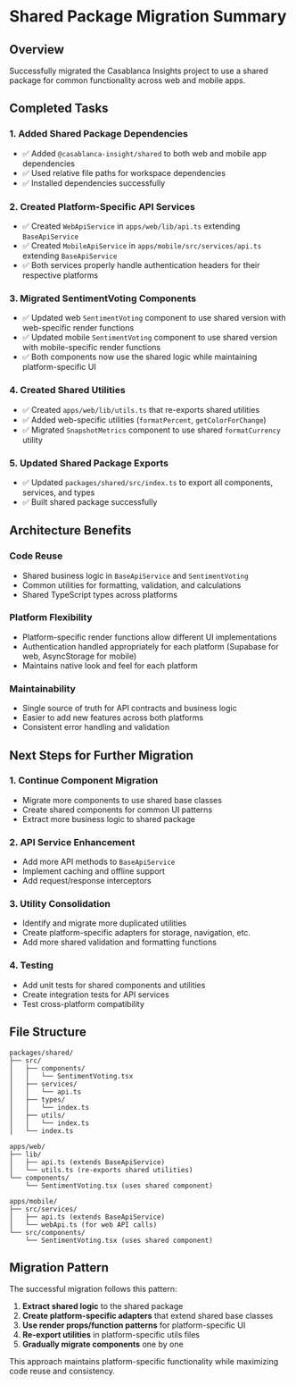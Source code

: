 # Shared Package Migration Summary

## Overview
Successfully migrated the Casablanca Insights project to use a shared package for common functionality across web and mobile apps.

## Completed Tasks

### 1. Added Shared Package Dependencies
- ✅ Added `@casablanca-insight/shared` to both web and mobile app dependencies
- ✅ Used relative file paths for workspace dependencies
- ✅ Installed dependencies successfully

### 2. Created Platform-Specific API Services
- ✅ Created `WebApiService` in `apps/web/lib/api.ts` extending `BaseApiService`
- ✅ Created `MobileApiService` in `apps/mobile/src/services/api.ts` extending `BaseApiService`
- ✅ Both services properly handle authentication headers for their respective platforms

### 3. Migrated SentimentVoting Components
- ✅ Updated web `SentimentVoting` component to use shared version with web-specific render functions
- ✅ Updated mobile `SentimentVoting` component to use shared version with mobile-specific render functions
- ✅ Both components now use the shared logic while maintaining platform-specific UI

### 4. Created Shared Utilities
- ✅ Created `apps/web/lib/utils.ts` that re-exports shared utilities
- ✅ Added web-specific utilities (`formatPercent`, `getColorForChange`)
- ✅ Migrated `SnapshotMetrics` component to use shared `formatCurrency` utility

### 5. Updated Shared Package Exports
- ✅ Updated `packages/shared/src/index.ts` to export all components, services, and types
- ✅ Built shared package successfully

## Architecture Benefits

### Code Reuse
- Shared business logic in `BaseApiService` and `SentimentVoting`
- Common utilities for formatting, validation, and calculations
- Shared TypeScript types across platforms

### Platform Flexibility
- Platform-specific render functions allow different UI implementations
- Authentication handled appropriately for each platform (Supabase for web, AsyncStorage for mobile)
- Maintains native look and feel for each platform

### Maintainability
- Single source of truth for API contracts and business logic
- Easier to add new features across both platforms
- Consistent error handling and validation

## Next Steps for Further Migration

### 1. Continue Component Migration
- Migrate more components to use shared base classes
- Create shared components for common UI patterns
- Extract more business logic to shared package

### 2. API Service Enhancement
- Add more API methods to `BaseApiService`
- Implement caching and offline support
- Add request/response interceptors

### 3. Utility Consolidation
- Identify and migrate more duplicated utilities
- Create platform-specific adapters for storage, navigation, etc.
- Add more shared validation and formatting functions

### 4. Testing
- Add unit tests for shared components and utilities
- Create integration tests for API services
- Test cross-platform compatibility

## File Structure

```
packages/shared/
├── src/
│   ├── components/
│   │   └── SentimentVoting.tsx
│   ├── services/
│   │   └── api.ts
│   ├── types/
│   │   └── index.ts
│   ├── utils/
│   │   └── index.ts
│   └── index.ts

apps/web/
├── lib/
│   ├── api.ts (extends BaseApiService)
│   └── utils.ts (re-exports shared utilities)
└── components/
    └── SentimentVoting.tsx (uses shared component)

apps/mobile/
├── src/services/
│   ├── api.ts (extends BaseApiService)
│   └── webApi.ts (for web API calls)
└── src/components/
    └── SentimentVoting.tsx (uses shared component)
```

## Migration Pattern

The successful migration follows this pattern:

1. **Extract shared logic** to the shared package
2. **Create platform-specific adapters** that extend shared base classes
3. **Use render props/function patterns** for platform-specific UI
4. **Re-export utilities** in platform-specific utils files
5. **Gradually migrate components** one by one

This approach maintains platform-specific functionality while maximizing code reuse and consistency. 
